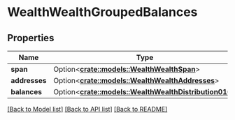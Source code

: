 # WealthWealthGroupedBalances

## Properties

Name | Type | Description | Notes
------------ | ------------- | ------------- | -------------
**span** | Option<[**crate::models::WealthWealthSpan**](Wealth_wealth_span.md)> |  | [optional]
**addresses** | Option<[**crate::models::WealthWealthAddresses**](Wealth_wealth_addresses.md)> |  | [optional]
**balances** | Option<[**crate::models::WealthWealthDistribution010**](Wealth_wealth_distribution_0_10.md)> |  | [optional]

[[Back to Model list]](../solanabeach_api.wiki/Home.md#documentation-for-models) [[Back to API list]](../solanabeach_api.wiki/Home.md#documentation-for-api-endpoints) [[Back to README]](../solanabeach_api.wiki/Home.md)


